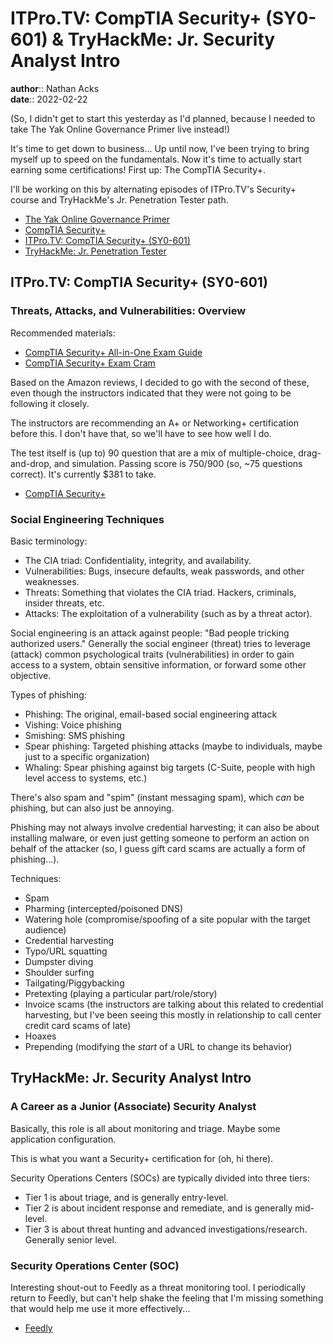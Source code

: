 # ITPro.TV: CompTIA Security+ (SY0-601) & TryHackMe: Jr. Security Analyst Intro

**author**:: Nathan Acks  
**date**:: 2022-02-22

(So, I didn't get to start this yesterday as I'd planned, because I needed to take The Yak Online Governance Primer live instead!)

It's time to get down to business... Up until now, I've been trying to bring myself up to speed on the fundamentals. Now it's time to actually start earning some certifications! First up: The CompTIA Security+.

I'll be working on this by alternating episodes of ITPro.TV's Security+ course and TryHackMe's Jr. Penetration Tester path.

* [The Yak Online Governance Primer](https://www.yakcollective.org/projects/yak-online-governance-primer/)
* [CompTIA Security+](https://www.comptia.org/certifications/security)
* [ITPro.TV: CompTIA Security+ (SY0-601)](https://www.itpro.tv/courses/security/security-sy0601/)
* [TryHackMe: Jr. Penetration Tester](https://tryhackme.com/path/outline/jrpenetrationtester)

## ITPro.TV: CompTIA Security+ (SY0-601)

### Threats, Attacks, and Vulnerabilities: Overview

Recommended materials:

* [CompTIA Security+ All-in-One Exam Guide](https://www.amazon.com/CompTIA-Security-Certification-Guide-SY0-601/dp/1260464008/)
* [CompTIA Security+ Exam Cram](https://www.amazon.com/gp/product/0136798675/)

Based on the Amazon reviews, I decided to go with the second of these, even though the instructors indicated that they were not going to be following it closely.

The instructors are recommending an A+ or Networking+ certification before this. I don't have that, so we'll have to see how well I do.

The test itself is (up to) 90 question that are a mix of multiple-choice, drag-and-drop, and simulation. Passing score is 750/900 (so, ~75 questions correct). It's currently $381 to take.

* [CompTIA Security+](https://www.comptia.org/certifications/security)

### Social Engineering Techniques

Basic terminology:

* The CIA triad: Confidentiality, integrity, and availability.
* Vulnerabilities: Bugs, insecure defaults, weak passwords, and other weaknesses.
* Threats: Something that violates the CIA triad. Hackers, criminals, insider threats, etc.
* Attacks: The exploitation of a vulnerability (such as by a threat actor).

Social engineering is an attack against people: "Bad people tricking authorized users." Generally the social engineer (threat) tries to leverage (attack) common psychological traits (vulnerabilities) in order to gain access to a system, obtain sensitive information, or forward some other objective.

Types of phishing:

* Phishing: The original, email-based social engineering attack
* Vishing: Voice phishing
* Smishing: SMS phishing
* Spear phishing: Targeted phishing attacks (maybe to individuals, maybe just to a specific organization)
* Whaling: Spear phishing against big targets (C-Suite, people with high level access to systems, etc.)

There's also spam and "spim" (instant messaging spam), which *can* be phishing, but can also just be annoying.

Phishing may not always involve credential harvesting; it can also be about installing malware, or even just getting someone to perform an action on behalf of the attacker (so, I guess gift card scams are actually a form of phishing...).

Techniques:

* Spam
* Pharming (intercepted/poisoned DNS)
* Watering hole (compromise/spoofing of a site popular with the target audience)
* Credential harvesting
* Typo/URL squatting
* Dumpster diving
* Shoulder surfing
* Tailgating/Piggybacking
* Pretexting (playing a particular part/role/story)
* Invoice scams (the instructors are talking about this related to credential harvesting, but I've been seeing this mostly in relationship to call center credit card scams of late)
* Hoaxes
* Prepending (modifying the *start* of a URL to change its behavior)

## TryHackMe: Jr. Security Analyst Intro

### A Career as a Junior (Associate) Security Analyst

Basically, this role is all about monitoring and triage. Maybe some application configuration.

This is what you want a Security+ certification for (oh, hi there).

Security Operations Centers (SOCs) are typically divided into three tiers:

* Tier 1 is about triage, and is generally entry-level.
* Tier 2 is about incident response and remediate, and is generally mid-level.
* Tier 3 is about threat hunting and advanced investigations/research. Generally senior level.

### Security Operations Center (SOC)

Interesting shout-out to Feedly as a threat monitoring tool. I periodically return to Feedly, but can't help shake the feeling that I'm missing something that would help me use it more effectively...

* [Feedly](https://feedly.com/)
